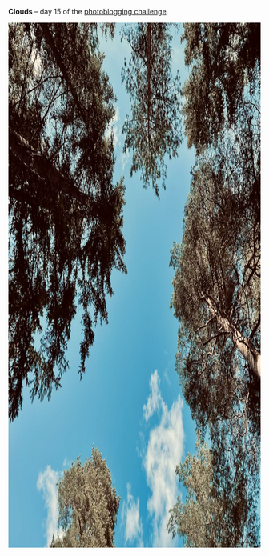 ---
---

**Clouds** – day 15 of the [photoblogging challenge](https://micro.welltempered.net/2022/04/30/134700.html).

<img src="/images/clouds.jpg" alt="A blue sky with a few cumulus clouds framed by pine trees. Shot from the ground, straight up." width="1400" height="1050" />
